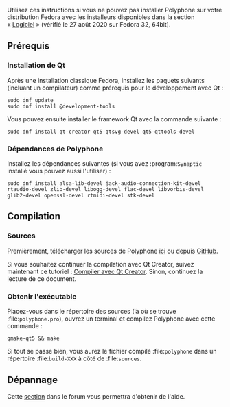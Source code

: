 Utilisez ces instructions si vous ne pouvez pas installer Polyphone sur votre distribution Fedora avec les installeurs disponibles dans la section «&nbsp;[Logiciel](software)&nbsp;» (vérifié le 27 août 2020 sur Fedora 32, 64bit).


## Prérequis


### Installation de Qt

Après une installation classique Fedora, installez les paquets suivants (incluant un compilateur) comme prérequis pour le développement avec Qt&nbsp;:

```
sudo dnf update
sudo dnf install @development-tools
```

Vous pouvez ensuite installer le framework Qt avec la commande suivante&nbsp;:

```
sudo dnf install qt-creator qt5-qtsvg-devel qt5-qttools-devel
```


### Dépendances de Polyphone

Installez les dépendances suivantes (si vous avez :program:`Synaptic` installé vous pouvez aussi l'utiliser)&nbsp;:

```
sudo dnf install alsa-lib-devel jack-audio-connection-kit-devel rtaudio-devel zlib-devel libogg-devel flac-devel libvorbis-devel glib2-devel openssl-devel rtmidi-devel stk-devel
```


## Compilation


### Sources


Premièrement, télécharger les sources de Polyphone <a href="software" target="_blank">ici</a> ou depuis <a href="https://github.com/davy7125/polyphone" target="_blank">GitHub</a>.

Si vous souhaitez continuer la compilation avec Qt Creator, suivez maintenant ce tutoriel&nbsp;: [Compiler avec Qt Creator](development/using-qt-creator-to-build-polyphone.md). Sinon, continuez la lecture de ce document.


### Obtenir l'exécutable


Placez-vous dans le répertoire des sources (là où se trouve :file:`polyphone.pro`), ouvrez un terminal et compilez Polyphone avec cette commande&nbsp;:

```
qmake-qt5 && make
```

Si tout se passe bien, vous aurez le fichier compilé :file:`polyphone` dans un répertoire :file:`build-XXX` à côté de :file:`sources`.


## Dépannage


Cette [section](forum/support-bug-reports/) dans le forum vous permettra d'obtenir de l'aide.